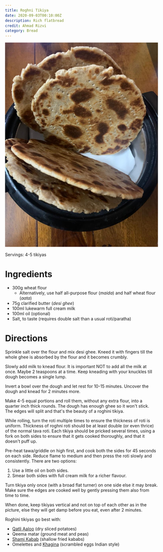 ```yaml
---
title: Roghni Tikiya
date: 2020-09-03T00:10:00Z
description: Rich flatbread
credit: Ahmad Rizvi
category: Bread
---
```

![tikiya](tikiya.jpeg)

Servings: 4-5 tikiyas

# Ingredients
- 300g wheat flour 
  - Alternatively, use half all-purpose flour (_maida_) and half wheat flour (_aata_)
- 75g clarified butter (_desi ghee_)
- 100ml lukewarm full cream milk
- 100ml oil (optional)
- Salt, to taste (requires double salt than a usual roti/paratha)

# Directions
Sprinkle salt over the flour and mix desi ghee. Kneed it with fingers till the whole ghee is absorbed by the flour and it becomes crumbly.

Slowly add milk to knead flour. It is important NOT to add all the milk at once. Maybe 2 teaspoons at a time. Keep kneading with your knuckles till dough becomes a single lump. 

Invert a bowl over the dough and let rest for 10-15 minutes. Uncover the dough and knead for 2 minutes more.

Make 4-5 equal portions and roll them, without any extra flour, into a quarter inch thick rounds. The dough has enough ghee so it won't stick. The edges will split and that's the beauty of a roghini tikiya.

While rolling, turn the roti multiple times to ensure the thickness of roti is uniform. Thickness of roghni roti should be at least double (or even thrice) of the normal tava roti. Each tikiya should be pricked several times, using a fork on both sides to ensure that it gets cooked thoroughly, and that it doesn't puff up.

Pre-heat tawa/griddle on high first, and cook both the sides for 45 seconds on each side. Reduce flame to medium and then press the roti slowly and consistently. There are two options:
1. Use a  little oil on both sides.
2. Smear both sides with full cream milk for a richer flavour. 

Turn tikiya only once (with a broad flat turner) on one side else it may break. Make sure the edges are cooked well by gently pressing them also from time to time.

When done, keep tikiyas vertical and not on top of each other as in the picture, else they will get damp before you eat, even after 2 minutes.

Roghini tikiyas go best with:
- [Qatli Aaloo](/qatli-aaloo) (dry sliced potatoes)
- Qeema matar (ground meat and peas)
- [Shami Kabab](/shami-kabab) (shallow fried kababs)
- Omelettes and [Khagina](/khagina) (scrambled eggs Indian style)
